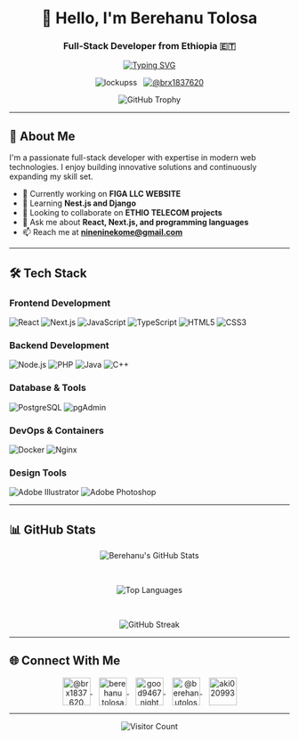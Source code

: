 <h1 align="center">👋 Hello, I'm Berehanu Tolosa</h1>
<h3 align="center">Full-Stack Developer from Ethiopia 🇪🇹</h3>

<p align="center">
  <a href="https://git.io/typing-svg"><img src="https://readme-typing-svg.demolab.com?font=Fira+Code&weight=600&size=22&duration=4000&pause=1000&color=5C87F7&center=true&vCenter=true&width=550&lines=Passionate+Full-Stack+Developer;React+%7C+Next.js+Expert;Docker+Enthusiast;Database+Management;Open-Source+Contributor" alt="Typing SVG" /></a>
</p>

<p align="center">
  <img src="https://komarev.com/ghpvc/?username=lockupss&label=Profile%20Views&color=0e75b6&style=for-the-badge" alt="lockupss" /> &nbsp;
  <a href="https://twitter.com/@brx1837620" target="blank"><img src="https://img.shields.io/twitter/follow/@brx1837620?logo=twitter&style=for-the-badge" alt="@brx1837620" /></a>
</p>

<div align="center">
  
![GitHub Trophy](https://github-profile-trophy.vercel.app/?username=lockupss&theme=onedark&row=2&column=4&margin-w=15&margin-h=15)

</div>

---

## 🚀 About Me

I'm a passionate full-stack developer with expertise in modern web technologies. I enjoy building innovative solutions and continuously expanding my skill set.

- 🔭 Currently working on **FIGA LLC WEBSITE**
- 🌱 Learning **Nest.js and Django**
- 👯 Looking to collaborate on **ETHIO TELECOM projects**
- 💬 Ask me about **React, Next.js, and programming languages**
- 📫 Reach me at **nineninekome@gmail.com**

---

## 🛠️ Tech Stack

### Frontend Development
![React](https://img.shields.io/badge/React-20232A?style=for-the-badge&logo=react&logoColor=61DAFB)
![Next.js](https://img.shields.io/badge/Next.js-000000?style=for-the-badge&logo=next.js&logoColor=white)
![JavaScript](https://img.shields.io/badge/JavaScript-F7DF1E?style=for-the-badge&logo=javascript&logoColor=black)
![TypeScript](https://img.shields.io/badge/TypeScript-007ACC?style=for-the-badge&logo=typescript&logoColor=white)
![HTML5](https://img.shields.io/badge/HTML5-E34F26?style=for-the-badge&logo=html5&logoColor=white)
![CSS3](https://img.shields.io/badge/CSS3-1572B6?style=for-the-badge&logo=css3&logoColor=white)

### Backend Development
![Node.js](https://img.shields.io/badge/Node.js-339933?style=for-the-badge&logo=nodedotjs&logoColor=white)
![PHP](https://img.shields.io/badge/PHP-777BB4?style=for-the-badge&logo=php&logoColor=white)
![Java](https://img.shields.io/badge/Java-ED8B00?style=for-the-badge&logo=openjdk&logoColor=white)
![C++](https://img.shields.io/badge/C++-00599C?style=for-the-badge&logo=c%2B%2B&logoColor=white)

### Database & Tools
![PostgreSQL](https://img.shields.io/badge/PostgreSQL-4169E1?style=for-the-badge&logo=postgresql&logoColor=white)
![pgAdmin](https://img.shields.io/badge/pgAdmin-336791?style=for-the-badge&logo=postgresql&logoColor=white)

### DevOps & Containers
![Docker](https://img.shields.io/badge/Docker-2496ED?style=for-the-badge&logo=docker&logoColor=white)
![Nginx](https://img.shields.io/badge/Nginx-009639?style=for-the-badge&logo=nginx&logoColor=white)

### Design Tools
![Adobe Illustrator](https://img.shields.io/badge/Illustrator-FF9A00?style=for-the-badge&logo=adobe-illustrator&logoColor=white)
![Adobe Photoshop](https://img.shields.io/badge/Photoshop-31A8FF?style=for-the-badge&logo=adobe-photoshop&logoColor=white)

---

## 📊 GitHub Stats

<div align="center">
  
![Berehanu's GitHub Stats](https://github-readme-stats.vercel.app/api?username=lockupss&show_icons=true&theme=radical&count_private=true&hide_border=true&include_all_commits=true)

<br>

![Top Languages](https://github-readme-stats.vercel.app/api/top-langs/?username=lockupss&layout=compact&theme=radical&hide_border=true&langs_count=8)

<br>

![GitHub Streak](https://github-readme-streak-stats.herokuapp.com/?user=lockupss&theme=radical&hide_border=true)

</div>

---

## 🌐 Connect With Me

<p align="center">
  <a href="https://twitter.com/@brx1837620" target="blank">
    <img align="center" src="https://raw.githubusercontent.com/rahuldkjain/github-profile-readme-generator/master/src/images/icons/Social/twitter.svg" alt="@brx1837620" height="50" width="50" />
  </a> &nbsp;&nbsp;
  <a href="https://linkedin.com/in/berehanu tolosa" target="blank">
    <img align="center" src="https://raw.githubusercontent.com/rahuldkjain/github-profile-readme-generator/master/src/images/icons/Social/linked-in-alt.svg" alt="berehanu tolosa" height="50" width="50" />
  </a> &nbsp;&nbsp;
  <a href="https://instagram.com/good9467night" target="blank">
    <img align="center" src="https://raw.githubusercontent.com/rahuldkjain/github-profile-readme-generator/master/src/images/icons/Social/instagram.svg" alt="good9467night" height="50" width="50" />
  </a> &nbsp;&nbsp;
  <a href="https://www.youtube.com/c/@berehanutolosa" target="blank">
    <img align="center" src="https://raw.githubusercontent.com/rahuldkjain/github-profile-readme-generator/master/src/images/icons/Social/youtube.svg" alt="@berehanutolosa" height="50" width="50" />
  </a> &nbsp;&nbsp;
  <a href="https://discord.gg/aki020993" target="blank">
    <img align="center" src="https://raw.githubusercontent.com/rahuldkjain/github-profile-readme-generator/master/src/images/icons/Social/discord.svg" alt="aki020993" height="50" width="50" />
  </a>
</p>

---

<div align="center">
  
![Visitor Count](https://profile-counter.glitch.me/lockupss/count.svg)

</div>
